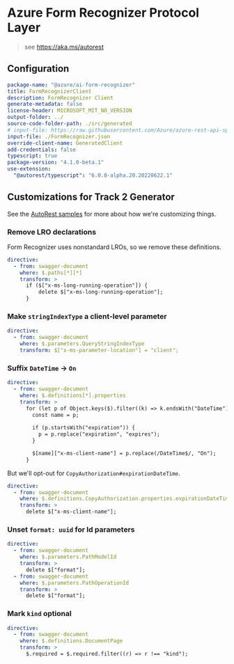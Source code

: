 # Azure Form Recognizer Protocol Layer

> see https://aka.ms/autorest

## Configuration

```yaml
package-name: "@azure/ai-form-recognizer"
title: FormRecognizerClient
description: FormRecognizer Client
generate-metadata: false
license-header: MICROSOFT_MIT_NO_VERSION
output-folder: ../
source-code-folder-path: ./src/generated
# input-file: https://raw.githubusercontent.com/Azure/azure-rest-api-specs/1a8a869d1a96dc007f116d320f5c2659323bbe7c/specification/cognitiveservices/data-plane/FormRecognizer/stable/v2.1/FormRecognizer.json
input-file: ./FormRecognizer.json
override-client-name: GeneratedClient
add-credentials: false
typescript: true
package-version: "4.1.0-beta.1"
use-extension:
  "@autorest/typescript": "6.0.0-alpha.20.20220622.1"
```

## Customizations for Track 2 Generator

See the [AutoRest samples](https://github.com/Azure/autorest/tree/master/Samples/3b-custom-transformations)
for more about how we're customizing things.

### Remove LRO declarations

Form Recognizer uses nonstandard LROs, so we remove these definitions.

```yaml
directive:
  - from: swagger-document
    where: $.paths[*][*]
    transform: >
      if ($["x-ms-long-running-operation"]) {
          delete $["x-ms-long-running-operation"];
      }
```

### Make `stringIndexType` a client-level parameter

```yaml
directive:
  - from: swagger-document
    where: $.parameters.QueryStringIndexType
    transform: $["x-ms-parameter-location"] = "client";
```

### Suffix `DateTime` -> `On`

```yaml
directive:
  - from: swagger-document
    where: $.definitions[*].properties
    transform: >
      for (let p of Object.keys($).filter((k) => k.endsWith("DateTime"))) {
        const name = p;
        
        if (p.startsWith("expiration")) {
          p = p.replace("expiration", "expires");
        }

        $[name]["x-ms-client-name"] = p.replace(/DateTime$/, "On");
      }
```

But we'll opt-out for `CopyAuthorization#expirationDateTime`.

```yaml
directive:
  - from: swagger-document
    where: $.definitions.CopyAuthorization.properties.expirationDateTime
    transform: >
      delete $["x-ms-client-name"];
```

### Unset `format: uuid` for Id parameters

```yaml
directive:
  - from: swagger-document
    where: $.parameters.PathModelId
    transform: >
      delete $["format"];
  - from: swagger-document
    where: $.parameters.PathOperationId
    transform: >
      delete $["format"];
```

### Mark `kind` optional

```yaml
directive:
  - from: swagger-document
    where: $.definitions.DocumentPage
    transform: >
      $.required = $.required.filter((r) => r !== "kind");
```

